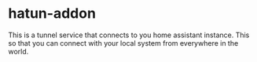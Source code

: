 # hatun-addon


This is a tunnel service that connects to you home assistant instance. This so that you can connect with your local system from everywhere in the world.
